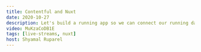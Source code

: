 ```yaml
---
title: Contentful and Nuxt
date: 2020-10-27
description: Let's build a running app so we can connect our running data to Contentful and show it in our Nuxt app using GraphQL.
video: MuKzaCoDB1E
tags: [live-streams, nuxt]
host: Shyamal Ruparel
---
```

